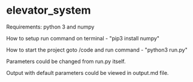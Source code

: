 # elevator_system

Requirements: 
python 3 and numpy

How to setup
run command on terminal - "pip3 install numpy"

How to start the project
goto /code and run command - "python3 run.py"

Parameters could be changed from run.py itself.


Output with default parameters could be viewed in output.md file.


